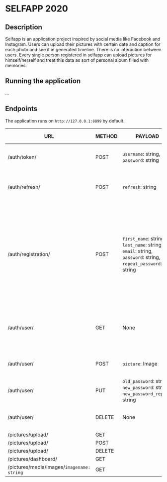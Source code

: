# SELFAPP 2020

## Description
Selfapp is an application project inspired by social media like Facebook and Instagram.
Users can upload their pictures with certain date and caption for each photo and see it in generated timeline. 
There is no interaction between users. Every single person registered in selfapp can upload pictures for himself/herself
and treat this data as sort of personal album filled with memories.

## Running the application
...

## Endpoints
The application runs on `http://127.0.0.1:8899` by default.

URL | METHOD | PAYLOAD | RETURNED VALUE | DESCRIPTION | 
----|--------|---------|----------------|-------------|
/auth/token/ | POST | `username`: string, `password`: string | `access`: string, `refresh`: string | Generate JWT token to authenticate user. |
/auth/refresh/ | POST | `refresh`: string | `access`: string | Get another access token after the previous one got expired.
/auth/registration/ | POST | `first_name`: string, `last_name`: string, `email`: string, `password`: string, `repeat_password`: string | `ok`: string, `error`: string, `message`: string | Endpoint handles user registration. Returned value is either ok - registration successfull or error - registration failed. In any case there is also message - value to be displayed for the user.
/auth/user/ | GET | None | `name`: string, `profile_image`: string | Endpoint returns basic user data - name, surname and profile picture.
/auth/user/ | POST | `picture`: Image | `ok`: string, `error`: string, `message`: string | Endpoint updates a profile picture of the user.
/auth/user/ | PUT | `old_password`: string, `new_password`: string, `new_password_repeat`: string | `ok`: string, `error`: string, `message`: string | Endpoint handles password change.
/auth/user/ | DELETE | None | `ok`: string, `error`: string, `message`: string | Endpoint handles deleting user account.
/pictures/upload/ | GET |
/pictures/upload/ | POST | 
/pictures/upload/ | DELETE |
/pictures/dashboard/ | GET |
/pictures/media/images/`imagename: string` | GET |